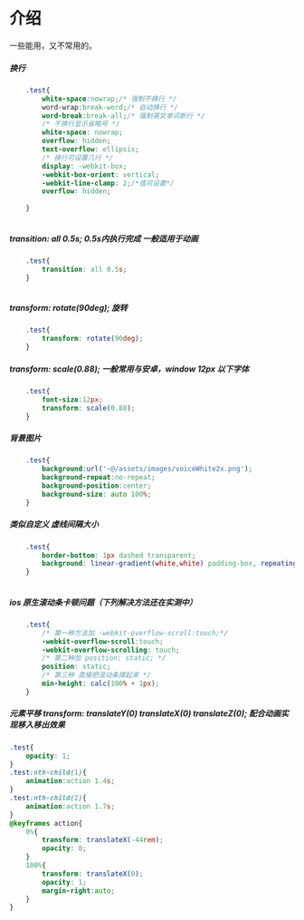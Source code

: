 # 介绍

一些能用，又不常用的。


##### 换行

``` css
    .test{
        white-space:nowrap;/* 强制不换行 */
        word-wrap:break-word;/* 自动换行 */
        word-break:break-all;/* 强制英文单词断行 */
        /* 不换行显示省略号 */
        white-space: nowrap;
        overflow: hidden;
        text-overflow: ellipsis;
        /* 换行可设置几行 */
        display: -webkit-box;
        -webkit-box-orient: vertical;
        -webkit-line-clamp: 2;/*值可设置*/
        overflow: hidden;
        
    }
    
```
##### transition: all 0.5s; 0.5s内执行完成  一般适用于动画

``` css
    .test{
        transition: all 0.5s;
    }
    
```
##### transform: rotate(90deg); 旋转

``` css
    .test{
        transform: rotate(90deg);
    }
```
##### transform: scale(0.88); 一般常用与安卓，window  12px 以下字体

``` css
    .test{
        font-size:12px;
        transform: scale(0.88);
    }
```
##### 背景图片

``` css
    .test{
        background:url('~@/assets/images/voiceWhite2x.png');
        background-repeat:no-repeat;
        background-position:center;
        background-size: auto 100%;
    }
```

##### 类似自定义 虚线间隔大小

``` css
    .test{
        border-bottom: 1px dashed transparent;
        background: linear-gradient(white,white) padding-box, repeating-linear-gradient(-45deg,#DCDFE6 0px, #DCDFE6 0.3rem,white 0px,white 0.5rem);
    }
  
```
##### ios 原生滚动条卡顿问题（下列解决方法还在实测中）

``` css
    .test{
        /* 第一种方法加 -webkit-overflow-scroll:touch;*/
        -webkit-overflow-scroll:touch;
        -webkit-overflow-scrolling: touch;
        /* 第二种加 position: static; */
        position: static; 
        /* 第三种 直接把滚动条撑起来 */
        min-height: calc(100% + 1px);
    }
```
#####  元素平移 transform: translateY(0) translateX(0) translateZ(0); 配合动画实现移入移出效果

``` css
.test{
    opacity: 1;
}
.test:nth-child(1){
    animation:action 1.4s;
}
.test:nth-child(2){
    animation:action 1.7s;
}
@keyframes action{
    0%{
        transform: translateX(-44rem);
        opacity: 0;
    }
    100%{ 
        transform: translateX(0);
        opacity: 1;
        margin-right:auto;
    }
}
```